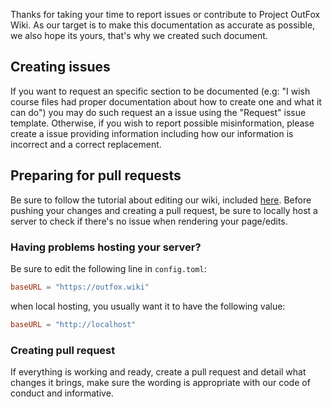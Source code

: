 Thanks for taking your time to report issues or contribute to Project OutFox Wiki. As our target is to make this documentation as accurate as possible, we also hope its yours, that's why we created such document.

## Creating issues

If you want to request an specific section to be documented (e.g: "I wish course files had proper documentation about how to create one and what it can do") you may do such request an a issue using the "Request" issue template. Otherwise, if you wish to report possible misinformation, please create a issue providing information including how our information is incorrect and a correct replacement.

## Preparing for pull requests

Be sure to follow the tutorial about editing our wiki, included [here](../README.md#editing-this-wiki). Before pushing your changes and creating a pull request, be sure to locally host a server to check if there's no issue when rendering your page/edits.

### Having problems hosting your server?

Be sure to edit the following line in `config.toml`:

```TOML
baseURL = "https://outfox.wiki"
```

when local hosting, you usually want it to have the following value:

```TOML
baseURL = "http://localhost"
```

### Creating pull request

If everything is working and ready, create a pull request and detail what changes it brings, make sure the wording is appropriate with our code of conduct and informative.